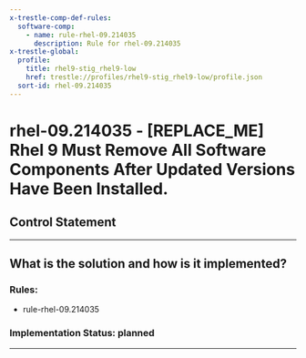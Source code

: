 ```yaml
---
x-trestle-comp-def-rules:
  software-comp:
    - name: rule-rhel-09.214035
      description: Rule for rhel-09.214035
x-trestle-global:
  profile:
    title: rhel9-stig_rhel9-low
    href: trestle://profiles/rhel9-stig_rhel9-low/profile.json
  sort-id: rhel-09.214035
---
```


# rhel-09.214035 - \[REPLACE_ME\] Rhel 9 Must Remove All Software Components After Updated Versions Have Been Installed.

## Control Statement

______________________________________________________________________

## What is the solution and how is it implemented?

<!-- For implementation status enter one of: implemented, partial, planned, alternative, not-applicable -->

<!-- Note that the list of rules under ### Rules: is read-only and changes will not be captured after assembly to JSON -->

<!-- Add control implementation description here for control: rhel-09.214035 -->

### Rules:

  - rule-rhel-09.214035

### Implementation Status: planned

______________________________________________________________________
